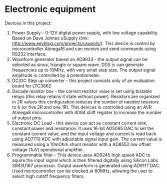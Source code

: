 Electronic equipment
===================

Devices in this project:

1. Power Supply - 0-12V digital power supply, with low voltage capability. Based on Dave Johnes uSupply (link:  http://www.eevblog.com/projects/usupply/). This device is control by microcontroller Atmega16 and can receive and send commands using RS232 interface.
2. Waveform generator based on AD9833 - the output signal can be selected as sinus, triangle or square wave. DDS ic can generate frequencies up to 10MHz, with very small step size. The output signal amplitude is controlled by a potentiometer.
3. DC/DC Step up converter - this project consists only of an evaluation board for LTC3862
4. Decade resistor box - the correct resistor value is set using bistable relays (this relay retains it state without power). Resistors are organized in 2R values this configuration reduces the number of needed resistors to 6 (or five 2R and one 1R). This devices is controlled using an AVR Atmega8 microcontroller with 4094 shift register to increase the number of output pins.
5. Electronic DC Load - this device can act as constant current sink, constant power and resistance. It uses 16-bit AD5065 DAC to set the constant current value, and the input voltage and current is read back using AD7710 ADC with adjustable signal input gain. The current value is measured using a 10mOhm shunt resistor with a AD8552 low offset voltage (1uV) operational amplifier.
6. Programmable filter - This device uses AD9245 high speed ADC to aquire the input signal which is then filtered digitally using Silicon Labs SIM3U167 processor. Output waveform is generated using AD9117 DAC. Used microcontroller can be clocked at 80MHz, allowing the user to select high cutoff frequency filters.
